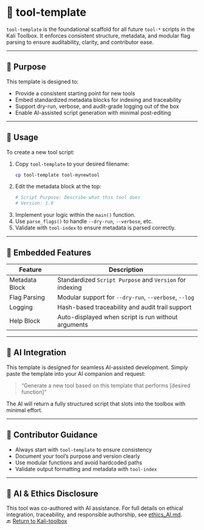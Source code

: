 # 🧰 tool-template

`tool-template` is the foundational scaffold for all future `tool-*` scripts in the Kali Toolbox. It enforces consistent structure, metadata, and modular flag parsing to ensure auditability, clarity, and contributor ease.

---

## 🎯 Purpose

This template is designed to:

- Provide a consistent starting point for new tools
- Embed standardized metadata blocks for indexing and traceability
- Support dry-run, verbose, and audit-grade logging out of the box
- Enable AI-assisted script generation with minimal post-editing

---

## 🧪 Usage

To create a new tool script:

1. Copy `tool-template` to your desired filename:
   ```bash
   cp tool-template tool-mynewtool
   ```
2. Edit the metadata block at the top:
   ```bash
   # Script Purpose: Describe what this tool does
   # Version: 1.0
   ```
3. Implement your logic within the `main()` function.
4. Use `parse_flags()` to handle `--dry-run`, `--verbose`, etc.
5. Validate with `tool-index` to ensure metadata is parsed correctly.

---

## 🧩 Embedded Features

| Feature         | Description                                                  |
|----------------|--------------------------------------------------------------|
| Metadata Block | Standardized `Script Purpose` and `Version` for indexing     |
| Flag Parsing   | Modular support for `--dry-run`, `--verbose`, `--log`        |
| Logging        | Hash-based traceability and audit trail support              |
| Help Block     | Auto-displayed when script is run without arguments          |

---

## 🤖 AI Integration

This template is designed for seamless AI-assisted development. Simply paste the template into your AI companion and request:

> “Generate a new tool based on this template that performs [desired function]”

The AI will return a fully structured script that slots into the toolbox with minimal effort.

---

## 🧭 Contributor Guidance

- Always start with `tool-template` to ensure consistency
- Document your tool’s purpose and version clearly
- Use modular functions and avoid hardcoded paths
- Validate output formatting and metadata with `tool-index`

---

## 🤖 AI & Ethics Disclosure  

This tool was co-authored with AI assistance. For full details on ethical integration, traceability, and responsible authorship, see [ethics_AI.md]([https://mark-a-hamilton.github.io/main/ethics_AI.md](https://github.com/Mark-a-Hamilton/Mark-a-Hamilton.github.io/blob/main/ethics_AI.md)).  
🔙 [Return to Kali-toolbox](https://github.com/Mark-a-Hamilton/kali-toolbox)




